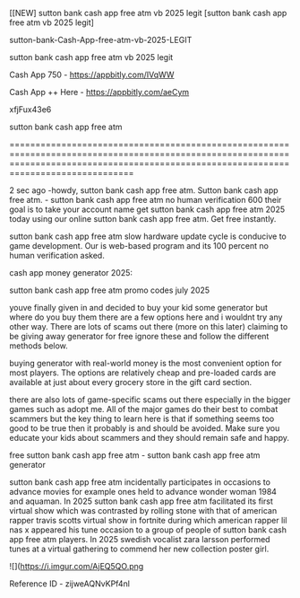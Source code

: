 [[NEW] sutton bank cash app free atm vb 2025 legit [sutton bank cash app free atm vb 2025 legit]

sutton-bank-Cash-App-free-atm-vb-2025-LEGIT

sutton bank cash app free atm vb 2025 legit

Cash App 750 -  https://appbitly.com/IVqWW


Cash App ++ Here - https://appbitly.com/aeCym


xfjFux43e6

sutton bank cash app free atm

==========================================================================================================================================================================================

2 sec ago -howdy, sutton bank cash app free atm. Sutton bank cash app free atm. - sutton bank cash app free atm no human verification 600 their goal is to take your account name get sutton bank cash app free atm 2025 today using our online sutton bank cash app free atm. Get free instantly.

sutton bank cash app free atm slow hardware update cycle is conducive to game development. Our is web-based program and its 100 percent no human verification asked.

cash app money generator 2025:

sutton bank cash app free atm promo codes july 2025

youve finally given in and decided to buy your kid some generator but where do you buy them there are a few options here and i wouldnt try any other way. There are lots of scams out there (more on this later) claiming to be giving away generator for free ignore these and follow the different methods below.

buying generator with real-world money is the most convenient option for most players. The options are relatively cheap and pre-loaded cards are available at just about every grocery store in the gift card section.

there are also lots of game-specific scams out there especially in the bigger games such as adopt me. All of the major games do their best to combat scammers but the key thing to learn here is that if something seems too good to be true then it probably is and should be avoided. Make sure you educate your kids about scammers and they should remain safe and happy.

free sutton bank cash app free atm - sutton bank cash app free atm generator

sutton bank cash app free atm incidentally participates in occasions to advance movies for example ones held to advance wonder woman 1984 and aquaman. In 2025 sutton bank cash app free atm facilitated its first virtual show which was contrasted by rolling stone with that of american rapper travis scotts virtual show in fortnite during which american rapper lil nas x appeared his tune occasion to a group of people of sutton bank cash app free atm players. In 2025 swedish vocalist zara larsson performed tunes at a virtual gathering to commend her new collection poster girl.

![](https://i.imgur.com/AjEQ5QO.png

Reference ID - zijweAQNvKPf4nl